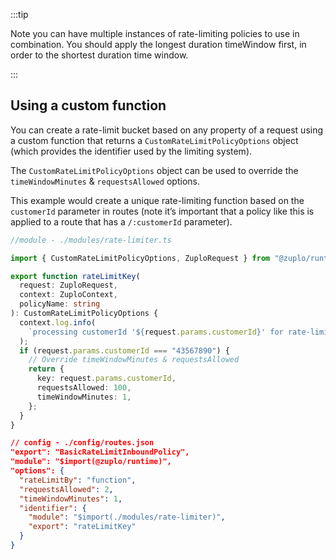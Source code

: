 :::tip

Note you can have multiple instances of rate-limiting policies to use in combination. You should apply the longest duration timeWindow first, in order to the shortest duration time window.

:::

## Using a custom function

You can create a rate-limit bucket based on any property of a request using a
custom function that returns a `CustomRateLimitPolicyOptions` object (which provides the identifier used by the limiting system).

The `CustomRateLimitPolicyOptions` object can be used to override the `timeWindowMinutes` & `requestsAllowed` options.

This example would create a unique rate-limiting function based on the `customerId` parameter in routes (note it’s important that a policy like this is applied to a route that has a `/:customerId` parameter).

```ts
//module - ./modules/rate-limiter.ts

import { CustomRateLimitPolicyOptions, ZuploRequest } from "@zuplo/runtime";

export function rateLimitKey(
  request: ZuploRequest,
  context: ZuploContext,
  policyName: string
): CustomRateLimitPolicyOptions {
  context.log.info(
    `processing customerId '${request.params.customerId}' for rate-limit policy '${policyName}'`
  );
  if (request.params.customerId === "43567890") {
    // Override timeWindowMinutes & requestsAllowed
    return {
      key: request.params.customerId,
      requestsAllowed: 100,
      timeWindowMinutes: 1,
    };
  }
}
```

```json
// config - ./config/routes.json
"export": "BasicRateLimitInboundPolicy",
"module": "$import(@zuplo/runtime)",
"options": {
  "rateLimitBy": "function",
  "requestsAllowed": 2,
  "timeWindowMinutes": 1,
  "identifier": {
    "module": "$import(./modules/rate-limiter)",
    "export": "rateLimitKey"
  }
}
```
